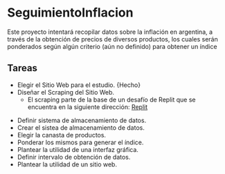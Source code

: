 # SeguimientoInflacion
Este proyecto intentará recopilar datos sobre la inflación en argentina, a través de la obtención de precios de diversos productos, los cuales serán ponderados según algún criterio (aún no definido) para obtener un índice

## Tareas
- Elegir el Sitio Web para el estudio. {Hecho}
- Diseñar el Scraping del Sitio Web.
    - El scraping parte de la base de un desafío de Replit que se encuentra en la siguiente dirección: 
    <a href="https://replit.com/@SebastianScheve/day100100-Verificar-precio-y-enviar-mail#main.py"> Replit</a>
    <p></p>
- Definir sistema de almacenamiento de datos.
- Crear el sistea de almacenamiento de datos.
- Elegir la canasta de productos.
- Ponderar los mismos para generar el índice.
- Plantear la utilidad de una interfaz gráfica.
- Definir intervalo de obtención de datos.
- Plantear la utilidad de un sitio web.
